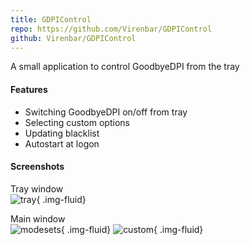 ```yaml
---
title: GDPIControl
repo: https://github.com/Virenbar/GDPIControl
github: Virenbar/GDPIControl
---
```

A small application to control GoodbyeDPI from the tray

#### Features

* Switching GoodbyeDPI on/off from tray
* Selecting custom options
* Updating blacklist
* Autostart at logon

#### Screenshots

Tray window  
![tray](/images/gdpicontrol/tray.png){ .img-fluid}

Main window  
![modesets](/images/gdpicontrol/modesets.png){ .img-fluid}
![custom](/images/gdpicontrol/custom.png){ .img-fluid}
